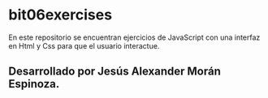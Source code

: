 # bit06exercises
En este repositorio se encuentran ejercicios de JavaScript con una interfaz en Html y Css para que el usuario interactue.
## Desarrollado por Jesús Alexander Morán Espinoza.
